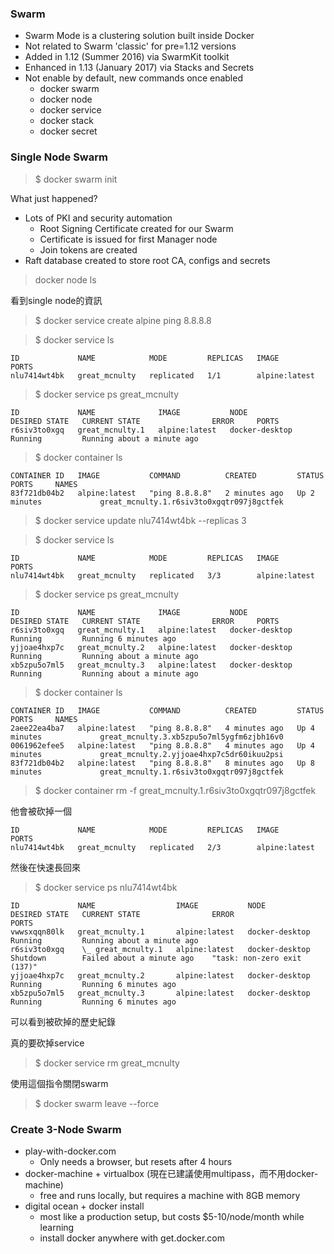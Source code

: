 ### Swarm
* Swarm Mode is a clustering solution built inside Docker
* Not related to Swarm 'classic' for pre=1.12 versions
* Added in 1.12 (Summer 2016) via SwarmKit toolkit
* Enhanced in 1.13 (January 2017) via Stacks and Secrets
* Not enable by default, new commands once enabled
  * docker swarm
  * docker node
  * docker service
  * docker stack
  * docker secret

### Single Node Swarm

> $ docker swarm init

What just happened?
* Lots of PKI and security automation
  * Root Signing Certificate created for our Swarm
  * Certificate is issued for first Manager node
  * Join tokens are created
* Raft database created to store root CA, configs and secrets

> docker node ls

看到single node的資訊

> $ docker service create alpine ping 8.8.8.8

> $ docker service ls

```
ID             NAME            MODE         REPLICAS   IMAGE           PORTS
nlu7414wt4bk   great_mcnulty   replicated   1/1        alpine:latest  
```

> $ docker service ps great_mcnulty

```
ID             NAME              IMAGE           NODE             DESIRED STATE   CURRENT STATE                ERROR     PORTS
r6siv3to0xgq   great_mcnulty.1   alpine:latest   docker-desktop   Running         Running about a minute ago  
```

> $ docker container ls

```
CONTAINER ID   IMAGE           COMMAND          CREATED         STATUS         PORTS     NAMES
83f721db04b2   alpine:latest   "ping 8.8.8.8"   2 minutes ago   Up 2 minutes             great_mcnulty.1.r6siv3to0xgqtr097j8gctfek
```

> $ docker service update nlu7414wt4bk --replicas 3

> $ docker service ls

```
ID             NAME            MODE         REPLICAS   IMAGE           PORTS
nlu7414wt4bk   great_mcnulty   replicated   3/3        alpine:latest   
```

> $ docker service ps great_mcnulty

```
ID             NAME              IMAGE           NODE             DESIRED STATE   CURRENT STATE                ERROR     PORTS
r6siv3to0xgq   great_mcnulty.1   alpine:latest   docker-desktop   Running         Running 6 minutes ago                  
yjjoae4hxp7c   great_mcnulty.2   alpine:latest   docker-desktop   Running         Running about a minute ago             
xb5zpu5o7ml5   great_mcnulty.3   alpine:latest   docker-desktop   Running         Running about a minute ago 
```

> $ docker container ls

```
CONTAINER ID   IMAGE           COMMAND          CREATED         STATUS         PORTS     NAMES
2aee22ea4ba7   alpine:latest   "ping 8.8.8.8"   4 minutes ago   Up 4 minutes             great_mcnulty.3.xb5zpu5o7ml5ygfm6zjbh16v0
0061962efee5   alpine:latest   "ping 8.8.8.8"   4 minutes ago   Up 4 minutes             great_mcnulty.2.yjjoae4hxp7c5dr60ikuu2psi
83f721db04b2   alpine:latest   "ping 8.8.8.8"   8 minutes ago   Up 8 minutes             great_mcnulty.1.r6siv3to0xgqtr097j8gctfek
```

> $ docker container rm -f great_mcnulty.1.r6siv3to0xgqtr097j8gctfek

他會被砍掉一個
```
ID             NAME            MODE         REPLICAS   IMAGE           PORTS
nlu7414wt4bk   great_mcnulty   replicated   2/3        alpine:latest 
```
然後在快速長回來

> $ docker service ps nlu7414wt4bk

```
ID             NAME                  IMAGE           NODE             DESIRED STATE   CURRENT STATE                ERROR                         PORTS
vwwsxqqn80lk   great_mcnulty.1       alpine:latest   docker-desktop   Running         Running about a minute ago                                 
r6siv3to0xgq    \_ great_mcnulty.1   alpine:latest   docker-desktop   Shutdown        Failed about a minute ago    "task: non-zero exit (137)"   
yjjoae4hxp7c   great_mcnulty.2       alpine:latest   docker-desktop   Running         Running 6 minutes ago                                      
xb5zpu5o7ml5   great_mcnulty.3       alpine:latest   docker-desktop   Running         Running 6 minutes ago   
```
可以看到被砍掉的歷史紀錄

真的要砍掉service
> $ docker service rm great_mcnulty

使用這個指令關閉swarm
> $ docker swarm leave --force

### Create 3-Node Swarm
* play-with-docker.com
  * Only needs a browser, but resets after 4 hours
* docker-machine + virtualbox (現在已建議使用multipass，而不用docker-machine)
  * free and runs locally, but requires a machine with 8GB memory
* digital ocean + docker install
  * most like a production setup, but costs $5-10/node/month while learning
  * install docker anywhere with get.docker.com